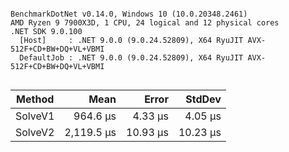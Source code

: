```

BenchmarkDotNet v0.14.0, Windows 10 (10.0.20348.2461)
AMD Ryzen 9 7900X3D, 1 CPU, 24 logical and 12 physical cores
.NET SDK 9.0.100
  [Host]     : .NET 9.0.0 (9.0.24.52809), X64 RyuJIT AVX-512F+CD+BW+DQ+VL+VBMI
  DefaultJob : .NET 9.0.0 (9.0.24.52809), X64 RyuJIT AVX-512F+CD+BW+DQ+VL+VBMI


```
| Method  | Mean       | Error    | StdDev   |
|-------- |-----------:|---------:|---------:|
| SolveV1 |   964.6 μs |  4.33 μs |  4.05 μs |
| SolveV2 | 2,119.5 μs | 10.93 μs | 10.23 μs |
